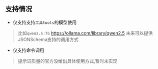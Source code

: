 ## 支持情况
- 仅支持支持`工具tools`的模型使用
> 比如`qwen2.5:7b` https://ollama.com/library/qwen2.5
> 未来可以提供JSONSchema支持的调用方式
- 仅支持命令调用
> 提示词质量的官方没给出具体使用方式,暂时未实现